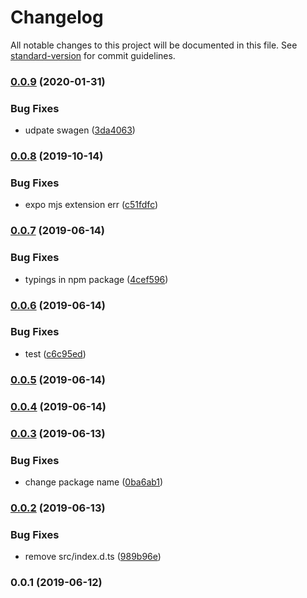 # Changelog

All notable changes to this project will be documented in this file. See [standard-version](https://github.com/conventional-changelog/standard-version) for commit guidelines.

### [0.0.9](https://github.com/36node/bus-log-sdk-js/compare/v0.0.8...v0.0.9) (2020-01-31)


### Bug Fixes

* udpate swagen ([3da4063](https://github.com/36node/bus-log-sdk-js/commit/3da4063))



### [0.0.8](https://github.com/36node/bus-log-sdk-js/compare/v0.0.7...v0.0.8) (2019-10-14)


### Bug Fixes

* expo mjs extension err ([c51fdfc](https://github.com/36node/bus-log-sdk-js/commit/c51fdfc))



### [0.0.7](https://github.com/36node/bus-log-sdk-js/compare/v0.0.6...v0.0.7) (2019-06-14)


### Bug Fixes

* typings in npm package ([4cef596](https://github.com/36node/bus-log-sdk-js/commit/4cef596))



### [0.0.6](https://github.com/36node/bus-log-sdk-js/compare/v0.0.5...v0.0.6) (2019-06-14)


### Bug Fixes

* test ([c6c95ed](https://github.com/36node/bus-log-sdk-js/commit/c6c95ed))



### [0.0.5](https://github.com/36node/bus-log-sdk-js/compare/v0.0.4...v0.0.5) (2019-06-14)



### [0.0.4](https://github.com/36node/bus-log-sdk-js/compare/v0.0.3...v0.0.4) (2019-06-14)



### [0.0.3](https://github.com/36node/bus-log-sdk-js/compare/v0.0.2...v0.0.3) (2019-06-13)


### Bug Fixes

* change package name ([0ba6ab1](https://github.com/36node/bus-log-sdk-js/commit/0ba6ab1))



### [0.0.2](https://github.com/36node/bus-log-sdk-js/compare/v0.0.1...v0.0.2) (2019-06-13)


### Bug Fixes

* remove src/index.d.ts ([989b96e](https://github.com/36node/bus-log-sdk-js/commit/989b96e))



### 0.0.1 (2019-06-12)
